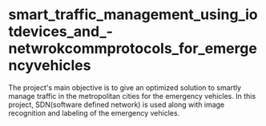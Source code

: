 # smart_traffic_management_using_iotdevices_and_-netwrokcommprotocols_for_emergencyvehicles
The project's main objective is to give an optimized solution to smartly manage traffic in the metropolitan cities for the emergency vehicles. In this project, SDN(software defined network) is used along with image recognition and labeling of the emergency vehicles.
